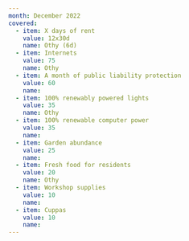 ```yaml
---
month: December 2022
covered:
  - item: X days of rent
    value: 12x30d
    name: Othy (6d)
  - item: Internets
    value: 75
    name: Othy
  - item: A month of public liability protection
    value: 60
    name: 
  - item: 100% renewably powered lights
    value: 35
    name: Othy
  - item: 100% renewable computer power
    value: 35
    name: 
  - item: Garden abundance
    value: 25
    name: 
  - item: Fresh food for residents
    value: 20
    name: Othy
  - item: Workshop supplies
    value: 10
    name: 
  - item: Cuppas
    value: 10
    name: 
---
```

